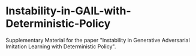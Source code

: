 # Instability-in-GAIL-with-Deterministic-Policy
Supplementary Material for the paper "Instability in Generative Adversarial Imitation Learning with Deterministic Policy".

